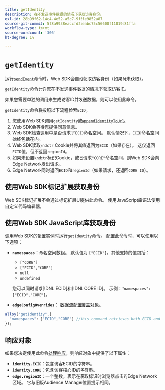 ```yaml
---
title: getIdentity
description: 在不发送事件数据的情况下获取访客身份。
exl-id: 28b99f62-14c4-4e52-a5c7-9f6fe9852a87
source-git-commit: 5f8a9938eaccfd2eeabc75c56608f11819a81ffa
workflow-type: tm+mt
source-wordcount: '306'
ht-degree: 1%

---
```


# `getIdentity`

运行[`sendEvent`](sendevent/overview.md)命令时，Web SDK会自动获取访客身份（如果尚未获取）。

`getIdentity`命令允许您在不发送事件数据的情况下获取访客ID。

如果您需要单独的调用来生成访客ID并发送数据，则可以使用此命令。

`getIdentity`命令将按照以下流程检索`ECID`。

1. 您使用Web SDK调用`getIdentity`或[`appendIdentityToUrl`](appendidentitytourl.md)。
1. Web SDK会等待您提供同意信息。
1. Web SDK检查调用中是否请求了`ECID`命名空间。 默认情况下，`ECID`命名空间始终包括在内。
1. Web SDK读取`kndctr` Cookie并将其值返回为`ECID`（如果存在）。 这仅返回`ECID`值，但不返回`regionId`。
1. 如果未设置`kndctr`标识Cookie，或已请求`"CORE"`命名空间，则Web SDK会向Edge Network发出请求。
1. Edge Network同时返回`ECID`和`regionId`（如果请求，还返回`CORE ID`）。

## 使用Web SDK标记扩展获取身份

Web SDK标记扩展不会通过标记扩展UI提供此命令。 使用JavaScript库语法使用自定义代码编辑器。

## 使用Web SDK JavaScript库获取身份

调用Web SDK的配置实例时运行`getIdentity`命令。 配置此命令时，可以使用以下选项：

* **`namespaces`**：命名空间数组。 默认值为 `["ECID"]`。其他支持的值包括：
   * `["CORE"]`
   * `["ECID","CORE"]`
   * `null`
   * `undefined`

  您可以同时请求[!DNL ECID]和[!DNL CORE ID]。 示例：`"namespaces": ["ECID","CORE"]`。

* **`edgeConfigOverrides`**： [数据流配置覆盖对象](datastream-overrides.md)。

```js
alloy("getIdentity",{
  "namespaces": ["ECID","CORE"] //this command retrieves both ECID and CORE IDs.
});
```

## 响应对象

如果您决定使用此命令[处理响应](command-responses.md)，则响应对象中提供了以下属性：

* **`identity.ECID`**：包含访客ECID的字符串。
* **`identity.CORE`**：包含访客核心ID的字符串。
* **`edge.regionID`**：一个整数，表示在获取标识时浏览器点击的Edge Network区域。 它与旧版Audience Manager位置提示相同。
